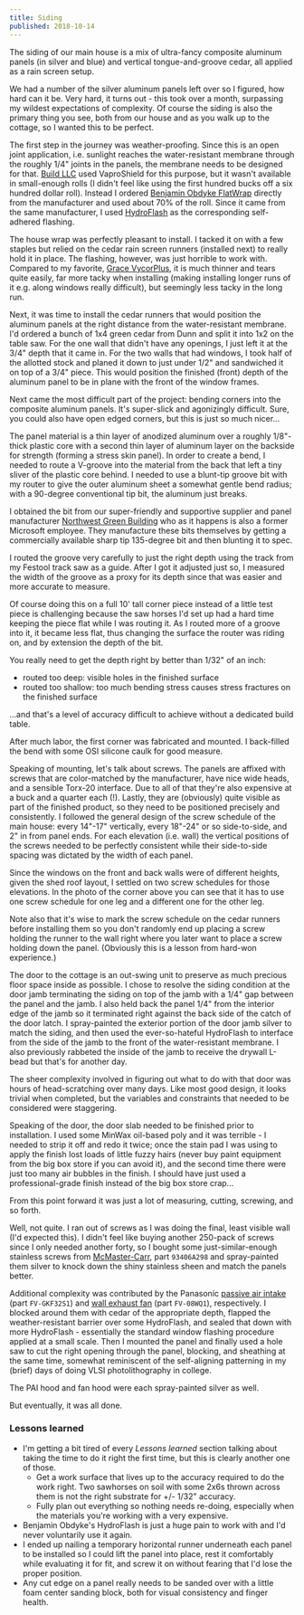 ```yaml
---
title: Siding
published: 2018-10-14
---
```


The siding of our main house is a mix of ultra-fancy composite aluminum panels (in silver and blue) and vertical tongue-and-groove cedar, all applied as a rain screen setup.

We had a number of the silver aluminum panels left over so I figured, how hard can it be. Very hard, it turns out - this took over a month, surpassing my wildest expectations of complexity.
Of course the siding is also the primary thing you see, both from our house and as you walk up to the cottage, so I wanted this to be perfect.

The first step in the journey was weather-proofing. Since this is an open joint application, i.e. sunlight reaches the water-resistant membrane through the roughly 1/4" joints in the panels,
the membrane needs to be designed for that.
[Build LLC](https://www.buildllc.com) used VaproShield for this purpose, but it wasn't available in small-enough rolls (I didn't feel like using the first hundred bucks off a six hundred dollar roll).
Instead I ordered [Benjamin Obdyke FlatWrap](http://www.benjaminobdyke.com/products/housewrap-flatwrap-uv) directly from the manufacturer and used about 70% of the roll.
Since it came from the same manufacturer, I used [HydroFlash](http://www.benjaminobdyke.com/products/hydroflash-self-adhered-flashing) as the corresponding self-adhered flashing.

<?# SimpleFigure src="images/IMG_20180907_110201.jpg" caption="House wrap and window flashing" /?>

The house wrap was perfectly pleasant to install. I tacked it on with a few staples but relied on the cedar rain screen runners (installed next) to really hold it in place.
The flashing, however, was just horrible to work with. Compared to my favorite, [Grace VycorPlus](https://gcpat.com/en/solutions/products/vycor-weather-barrier-flashing-tapes/vycor-plus),
it is much thinner and tears quite easily, far more tacky when installing (making installing longer runs of it e.g. along windows really difficult), but seemingly less tacky in the long run.

Next, it was time to install the cedar runners that would position the aluminum panels at the right distance from the water-resistant membrane.
I'd ordered a bunch of 1x4 green cedar from Dunn and split it into 1x2 on the table saw.
For the one wall that didn't have any openings, I just left it at the 3/4" depth that it came in.
For the two walls that had windows, I took half of the allotted stock and planed it down to just under 1/2" and sandwiched it on top of a 3/4" piece.
This would position the finished (front) depth of the aluminum panel to be in plane with the front of the window frames.

<?# SimpleFigure src="images/IMG_20180907_110123.jpg" caption="Cedar runners on two walls" /?>

Next came the most difficult part of the project: bending corners into the composite aluminum panels. It's super-slick and agonizingly difficult.
Sure, you could also have open edged corners, but this is just so much nicer...

The panel material is a thin layer of anodized aluminum over a roughly 1/8"-thick plastic core with a second thin layer of aluminum layer on the backside for strength
(forming a stress skin panel). In order to create a bend, I needed to route a V-groove into the material from the back that left a tiny sliver of the plastic core behind.
I needed to use a blunt-tip groove bit with my router to give the outer aluminum sheet a somewhat gentle bend radius; with a 90-degree conventional tip bit, the aluminum just breaks.

I obtained the bit from our super-friendly and supportive supplier and panel manufacturer [Northwest Green Building](http://www.northwestgreenbuilding.com/) who as it happens
is also a former Microsoft employee. They manufacture these bits themselves by getting a commercially available sharp tip 135-degree bit and then blunting it to spec.

<?# SimpleFigure src="images/IMG_20180907_085706.jpg" caption="Specialized router bit" /?>

I routed the groove very carefully to just the right depth using the track from my Festool track saw as a guide.
After I got it adjusted just so, I measured the width of the groove as a proxy for its depth since that was easier and more accurate to measure.

<?# SimpleFigure src="images/IMG_20180907_090618.jpg" caption="Groove viewed from the side" /?>
<?# SimpleFigure src="images/IMG_20180907_090951.jpg" caption="Bent test piece" /?>
<?# SimpleFigure src="images/IMG_20180907_091324.jpg" caption="Un-bent test piece with registered measurements" /?>

Of course doing this on a full 10' tall corner piece instead of a little test piece is challenging because the saw horses I'd set up had a hard time keeping the piece flat while I was routing it.
As I routed more of a groove into it, it became less flat, thus changing the surface the router was riding on, and by extension the depth of the bit.

You really need to get the depth right by better than 1/32" of an inch:

- routed too deep: visible holes in the finished surface
- routed too shallow: too much bending stress causes stress fractures on the finished surface

...and that's a level of accuracy difficult to achieve without a dedicated build table.

After much labor, the first corner was fabricated and mounted. I back-filled the bend with some OSI silicone caulk for good measure.

<?# SimpleFigure src="images/IMG_20180907_154744.jpg" caption="South-east corner" /?>

Speaking of mounting, let's talk about screws. The panels are affixed with screws that are color-matched by the manufacturer, have nice wide heads, and a sensible Torx-20 interface.
Due to all of that they're also expensive at a buck and a quarter each (!).
Lastly, they are (obviously) quite visible as part of the finished product, so they need to be positioned precisely and consistently.
I followed the general design of the screw schedule of the main house: every 14"-17" vertically, every 18"-24" or so side-to-side, and 2" in from panel ends.
For each elevation (i.e. wall) the vertical positions of the screws needed to be perfectly consistent while their side-to-side spacing was dictated by the width of each panel.

Since the windows on the front and back walls were of different heights, given the shed roof layout, I settled on two screw schedules for those elevations.
In the photo of the corner above you can see that it has to use one screw schedule for one leg and a different one for the other leg.

Note also that it's wise to mark the screw schedule on the cedar runners before installing them so you don't randomly end up placing a screw holding the runner to the wall
right where you later want to place a screw holding down the panel. (Obviously this is a lesson from hard-won experience.)

The door to the cottage is an out-swing unit to preserve as much precious floor space inside as possible.
I chose to resolve the siding condition at the door jamb terminating the siding on top of the jamb with a 1/4" gap between the panel and the jamb.
I also held back the panel 1/4" from the interior edge of the jamb so it terminated right against the back side of the catch of the door latch.
I spray-painted the exterior portion of the door jamb silver to match the siding, and then used the ever-so-hateful HydroFlash to interface from the side of the jamb to the front of the water-resistant membrane.
I also previously rabbeted the inside of the jamb to receive the drywall L-bead but that's for another day.

The sheer complexity involved in figuring out what to do with that door was hours of head-scratching over many days. Like most good design, it looks trivial when completed, but the variables and constraints that needed to be considered were staggering.

<?# SimpleFigure src="images/IMG_20180922_163646.jpg" caption="Front door and siding corner" /?>

Speaking of the door, the door slab needed to be finished prior to installation. I used some MinWax oil-based poly and it was terrible - I needed to strip it off and redo it twice;
once the stain pad I was using to apply the finish lost loads of little fuzzy hairs (never buy paint equipment from the big box store if you can avoid it),
and the second time there were just too many air bubbles in the finish. I should have just used a professional-grade finish instead of the big box store crap...

From this point forward it was just a lot of measuring, cutting, screwing, and so forth.

Well, not quite. I ran out of screws as I was doing the final, least visible wall (I'd expected this).
I didn't feel like buying another 250-pack of screws since I only needed another forty, so I bought some just-similar-enough stainless screws
from [McMaster-Carr](https://www.mcmaster.com/), part `93406A298` and spray-painted them silver to knock down the shiny stainless sheen and match the panels better.

<?# SimpleFigure src="images/IMG_20181014_141315.jpg" caption="Hacked-up custom screws" /?>

Additional complexity was contributed by
the Panasonic [passive air intake](https://na.panasonic.com/us/home-and-building-solutions/ventilation-indoor-air-quality/ventilation-accessories/passive-inlet) (part `FV-GKF32S1`)
and [wall exhaust fan](https://shop.panasonic.com/support-only/FV-08WQ1.html) (part `FV-08WQ1`), respectively. I blocked around them with cedar of the appropriate depth,
flapped the weather-resistant barrier over some HydroFlash, and sealed that down with more HydroFlash - essentially the standard window flashing procedure applied at a small scale.
Then I mounted the panel and finally used a hole saw to cut the right opening through the panel, blocking, and sheathing at the same time,
somewhat reminiscent of the self-aligning patterning in my (brief) days of doing VLSI photolithography in college.

<?# SimpleFigure src="images/IMG_20180927_125827.jpg" caption="Blocking behind the passive air intake" /?>
<?# SimpleFigure src="images/IMG_20180927_132038.jpg" caption="Drilled hole" /?>
<?# SimpleFigure src="images/IMG_20180927_132943.jpg" caption="Installed PAI hood" /?>

The PAI hood and fan hood were each spray-painted silver as well.

But eventually, it was all done.

<?# SimpleFigure src="images/IMG_20181024_141815.jpg" caption="Completed siding" /?>
<?# SimpleFigure src="images/IMG_20181014_161648.jpg" caption="Siding paperwork" /?>

### Lessons learned

- I'm getting a bit tired of every _Lessons learned_ section talking about taking the time to do it right the first time, but this is clearly another one of those.
  - Get a work surface that lives up to the accuracy required to do the work right. Two sawhorses on soil with some 2x6s thrown across them is not the right substrate for +/- 1/32" accuracy.
  - Fully plan out everything so nothing needs re-doing, especially when the materials you're working with a very expensive.
- Benjamin Obdyke's HydroFlash is just a huge pain to work with and I'd never voluntarily use it again.
- I ended up nailing a temporary horizontal runner underneath each panel to be installed so I could lift the panel into place, rest it comfortably while evaluating it for fit, and screw it on without fearing that I'd lose the proper position.
- Any cut edge on a panel really needs to be sanded over with a little foam center sanding block, both for visual consistency and finger health.
